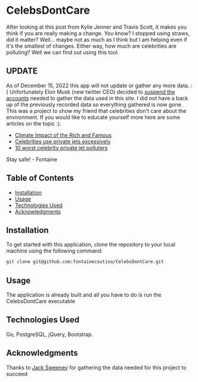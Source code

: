 # CelebsDontCare

After looking at this post from Kylie Jenner and Travis Scott, it 
makes you think if you are really making a change. You know? I stopped 
using straws, did it matter? Well... maybe not as much as I think but I am 
helping even if it's the smallest of changes. Either way, how much are 
celebrities are polluting? Well we can find out using this tool.

## UPDATE

As of December 15, 2022 this app will not update or gather any more data. :( 
Unfortunately Elon Musk (new twitter CEO) decided to [suspend the accounts](https://fortune.com/2022/12/15/elon-musk-private-jet-twitter-account-suspended-free-speech-jack-sweeney/) 
needed to gather the data used in this site. I did not have a back up of the previously 
recorded data so everything gathered is now gone. This was a project to show my 
friend that celebrities don't care about the environment. If you would like to educate 
yourself more here are some articles on the topic :).

- [Climate Impact of the Rich and Famous](https://time.com/6208632/celebrities-climate-impact-private-jets-yachts/)
- [Celebrities use private jets excessively](https://www.washingtonpost.com/climate-environment/2022/08/02/taylor-swift-kylie-jenner-private-jet-emissions/)
- [10 worst celebrity private jet polluters](https://www.wfla.com/entertainment-news/celebrity-news/these-celebrity-owned-jets-are-the-biggest-co2-polluters-2/)

Stay safe! - Fontaine

## Table of Contents

- [Installation](#installation)
- [Usage](#usage)
- [Technologies Used](#technologies-used)
- [Acknowledgments](#acknowledgments)

## Installation

To get started with this application, clone the repository to your local machine using the following command:

   ```bash
   git clone git@github.com:fontainecoutino/CelebsDontCare.git
   ```

## Usage

The application is already built and all you have to do is run the CelebsDontCare executable

## Technologies Used

Go, PostgreSQL, jQuery, Bootstrap.

## Acknowledgments

Thanks to [Jack Sweeney](https://github.com/Jxck-S) for gathering the data needed for this project to succeed
